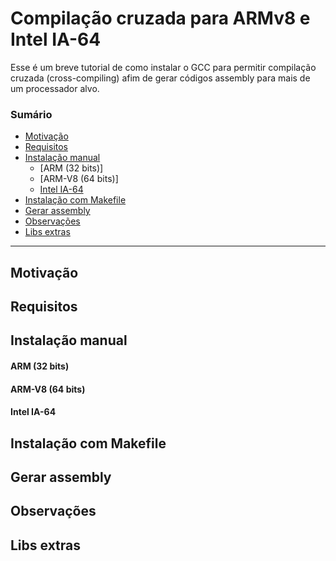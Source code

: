 # Compilação cruzada para ARMv8 e Intel IA-64

Esse é um breve tutorial de como instalar o GCC para permitir compilação cruzada (cross-compiling) afim de gerar códigos assembly para mais de um processador alvo.

### Sumário
- [Motivação](#motivação)
- [Requisitos](#requisitos)
- [Instalação manual](#instalação-manual)
   - [ARM (32 bits)]
   - [ARM-V8 (64 bits)]
   - [Intel IA-64](#intel-ia-64)
- [Instalação com Makefile](#instalação-com-makefile)
- [Gerar assembly](#gerar-assembly)
- [Observações](#observações)
- [Libs extras](#libs-extras)

----

## Motivação

## Requisitos

## Instalação manual
#### ARM (32 bits)
#### ARM-V8 (64 bits)
#### Intel IA-64
## Instalação com Makefile

## Gerar assembly

## Observações

## Libs extras
